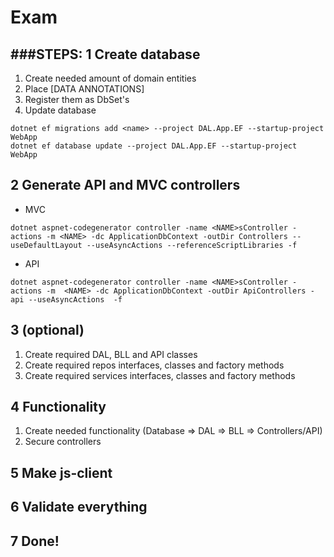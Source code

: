 # Exam

###STEPS:
1 Create database
-
1) Create needed amount of domain entities
1) Place [DATA ANNOTATIONS]
2) Register them as DbSet<Entity>'s
3) Update database

```
dotnet ef migrations add <name> --project DAL.App.EF --startup-project WebApp
dotnet ef database update --project DAL.App.EF --startup-project WebApp
```

2 Generate API and MVC controllers
-
* MVC
```
dotnet aspnet-codegenerator controller -name <NAME>sController -actions -m <NAME> -dc ApplicationDbContext -outDir Controllers --useDefaultLayout --useAsyncActions --referenceScriptLibraries -f
```
* API
```
dotnet aspnet-codegenerator controller -name <NAME>sController -actions -m  <NAME> -dc ApplicationDbContext -outDir ApiControllers -api --useAsyncActions  -f
```

3 (optional)
-
1. Create required DAL, BLL and API classes
2. Create required repos interfaces, classes and factory methods
3. Create required services interfaces, classes and factory methods

4 Functionality
-
1. Create needed functionality (Database => DAL => BLL => Controllers/API)
2. Secure controllers

5 Make js-client
-

6 Validate everything
-

7 Done!
-